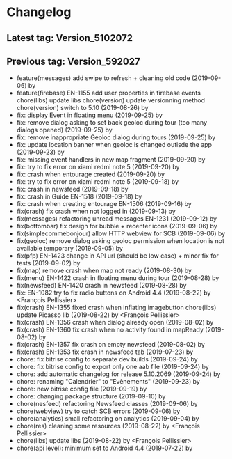 # Changelog
## Latest tag: Version_5102072
## Previous tag: Version_592027
* feature(messages) add swipe to refresh + cleaning old code (2019-09-06) by <Francois Pellissier>
* feature(firebase) EN-1155 add user properties in firebase events chore(libs) update libs chore(version) update versionning method chore(version) switch to 5.10 (2019-08-26) by <Francois Pellissier>
* fix: display Event in floating menu (2019-09-25) by <Francois Pellissier>
* fix: remove dialog asking to set back geoloc during tour (too many dialogs opened) (2019-09-25) by <Francois Pellissier>
* fix: remove inappropriate Geoloc dialog during tours (2019-09-25) by <Francois Pellissier>
* fix: update location banner when geoloc is changed outisde the app (2019-09-23) by <Francois Pellissier>
* fix: missing event handlers in new map fragment (2019-09-20) by <Francois Pellissier>
* fix: try to fix error on xiami redmi note 5 (2019-09-20) by <Francois Pellissier>
* fix: crash when entourage created (2019-09-20) by <Francois Pellissier>
* fix: try to fix error on xiami redmi note 5 (2019-09-18) by <Francois Pellissier>
* fix: crash in newsfeed (2019-09-18) by <Francois Pellissier>
* fix: crash in Guide EN-1518 (2019-09-18) by <Francois Pellissier>
* fix: crash when creating entourage EN-1506 (2019-09-16) by <Francois Pellissier>
* fix(crash) fix crash when not logged in (2019-09-13) by <Francois Pellissier>
* fix(messages) refactoring unread messages EN-1231 (2019-09-12) by <Francois Pellissier>
* fix(bottombar) fix design for bubble + recenter icons (2019-09-06) by <Francois Pellissier>
* fix(simplecommebonjour) allow HTTP webview for SCB (2019-09-06) by <Francois Pellissier>
* fix(geoloc) remove dialog asking geoloc permission when location is not available temporary (2019-09-05) by <Francois Pellissier>
* fix(pfp) EN-1423 change in API url (should be low case) + minor fix for tests (2019-09-02) by <Francois Pellissier>
* fix(map) remove crash when map not ready (2019-08-30) by <Francois Pellissier>
* fix(menu) EN-1422 crash in floating menu during tour (2019-08-28) by <Francois Pellissier>
* fix(newsfeed) EN-1420 crash in newsfeed (2019-08-28) by <Francois Pellissier>
* fix: EN-1082 try to fix radio buttons on Android 4.4 (2019-08-22) by <François Pellissier>
* fix(crash) EN-1355 fixed crash when inflating imagebutton chore(libs) update Picasso lib (2019-08-22) by <François Pellissier>
* fix(crash) EN-1356 crash when dialog already open (2019-08-02) by <Francois Pellissier>
* fix(crash) EN-1360 fix crash when no activity found in mapReady (2019-08-02) by <Francois Pellissier>
* fix(crash) EN-1357 fix crash on empty newsfeed (2019-08-02) by <Francois Pellissier>
* fix(crash) EN-1353 fix crash in newsfeed tab (2019-07-23) by <Francois Pellissier>
* chore: fix bitrise config to separate dev builds (2019-09-24) by <Francois Pellissier>
* chore: fix bitrise config to export only one aab file (2019-09-24) by <Francois Pellissier>
* chore: add automatic changelog for release 5.10.2069 (2019-09-24) by <Francois Pellissier>
* chore: renaming "Calendrier" to "Evènements" (2019-09-23) by <Francois Pellissier>
* chore: new bitrise config file (2019-09-19) by <Francois Pellissier>
* chore: changing package structure (2019-09-10) by <Francois Pellissier>
* chore(nesfeed) refactoring Newsfeed classes (2019-09-06) by <Francois Pellissier>
* chore(webview) try to catch SCB errors (2019-09-06) by <Francois Pellissier>
* chore(analytics) small refactoring on analytics (2019-09-04) by <Francois Pellissier>
* chore(res) cleaning some resources (2019-08-22) by <François Pellissier>
* chore(libs) update libs (2019-08-22) by <François Pellissier>
* chore(api level): minimum set to Android 4.4 (2019-07-22) by <Francois Pellissier>
